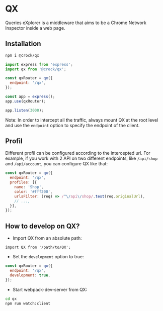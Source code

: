 # QX

Queries eXplorer is a middleware that aims to be a Chrome Network Inspector inside a web page.

## Installation

```bash
npm i @crock/qx
```

```js
import express from 'express';
import qx from '@crock/qx';

const qxRouter = qx({
  endpoint: '/qx',
});

const app = express();
app.use(qxRouter);

app.listen(3000);
```

Note: In order to intercept all the traffic, always mount QX at the root level and use the `endpoint` option to specify the endpoint of the client.


## Profil

Different profil can be configured according to the intercepted url. For example, if you work with 2 API on two different endpoints, like `/api/shop` and `/api/account`, you can configure QX like that:

```js
const qxRouter = qx({
  endpoint: '/qx',
  profiles: [{
    name: 'Shop',
    color: '#fff200',
    urlsFilter: (req) => /^\/api\/shop/.test(req.originalUrl),
    // ...,
  }],
});
```

## How to develop on QX?

- Import QX from an absolute path:

```
import QX from '/path/to/QX';
```

- Set the `development` option to true:

```js
const qxRouter = qx({
  endpoint: '/qx',
  development: true,
});
```

- Start webpack-dev-server from QX:

```bash
cd qx
npm run watch:client
```
